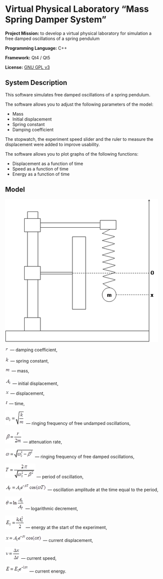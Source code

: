 # Virtual Physical Laboratory “Mass Spring Damper System”

**Project Mission:** to develop a virtual physical laboratory for simulation a free damped oscillations of a spring pendulum

**Programming Language:** C++

**Framework:** Qt4 / Qt5

**License:** [GNU GPL v3](http://www.gnu.org/copyleft/gpl.html)

## System Description

This software simulates free damped oscillations of a spring pendulum.

The software allows you to adjust the following parameters of the model:
 * Mass
 * Initial displacement
 * Spring constant
 * Damping coefficient

The stopwatch, the experiment speed slider and the ruler to measure the displacement were added to improve usability.

The software allows you to plot graphs of the following functions:
 * Displacement as a function of time
 * Speed as a function of time
 * Energy as a function of time

## Model

![image](src/Pendulum/resources/html/help/image001.png)

![r](src/Pendulum/resources/html/help/image002.png) — damping coefficient,

![k](src/Pendulum/resources/html/help/image004.png) — spring constant,

![m](src/Pendulum/resources/html/help/image006.png) — mass,

![A_0](src/Pendulum/resources/html/help/image008.png) — initial displacement,

![x](src/Pendulum/resources/html/help/image010.png) — displacement,

![t](src/Pendulum/resources/html/help/image012.png) — time,

![ω_0=sqrt(k/m)](src/Pendulum/resources/html/help/image014.png) — ringing frequency of free undamped oscillations,

![β=r/(2*m)](src/Pendulum/resources/html/help/image016.png) — attenuation rate,

![ω=sqrt(ω_0^2-β^2)](src/Pendulum/resources/html/help/image018.png) — ringing frequency of free damped oscillations,

![T=2*π/sqrt(ω_0^2-β^2)](src/Pendulum/resources/html/help/image020.png) — period of oscillation,

![A_T=A_0*exp(-β*T)*cos(ω*T)](src/Pendulum/resources/html/help/image022.png) — oscillation amplitude at the time equal to the period,

![θ=ln(A_0/A_T)](src/Pendulum/resources/html/help/image024.png) — logarithmic decrement,

![E_0=k*A_0^2/2](src/Pendulum/resources/html/help/image026.png) — energy at the start of the experiment,

![x=A_0*exp(-β*t)*cos(ω*t)](src/Pendulum/resources/html/help/image028.png) — current displacement,

![v=Δx/Δt](src/Pendulum/resources/html/help/image030.png) — current speed,

![E=E_0*exp(-2*β*t)](src/Pendulum/resources/html/help/image032.png) — current energy.

